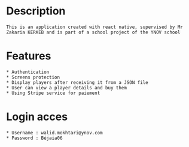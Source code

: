 # Description
    This is an application created with react native, supervised by Mr Zakaria KERKEB and is part of a school project of the YNOV school

# Features 
    * Authentication
    * Screens protection 
    * Display players after receiving it from a JSON file
    * User can view a player details and buy them
    * Using Stripe service for paiement
# Login acces
    * Username : walid.mokhtari@ynov.com
    * Password : Béjaia06